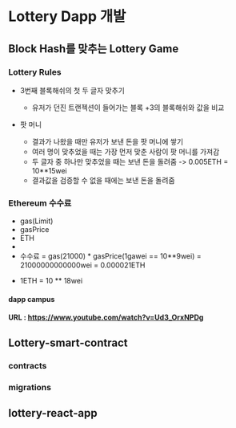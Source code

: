 # Lottery Dapp 개발
## Block Hash를 맞추는 Lottery Game

### Lottery Rules

- 3번째 블록해쉬의 첫 두 글자 맞추기 
  - 유저가 던진 트랜젝션이 들어가는 블록 +3의 블록해쉬와 값을 비교

- 팟 머니
  - 결과가 나왔을 때만 유저가 보낸 돈을 팟 머니에 쌓기
  - 여러 명이 맞추었을 때는 가장 먼저 맞춘 사람이 팟 머니를 가져감
  - 두 글자 중 하나만 맞추었을 때는 보낸 돈을 돌려줌 -> 0.005ETH = 10**15wei
  - 결과값을 검증할 수 없을 때에는 보낸 돈을 돌려줌

### Ethereum 수수료

- gas(Limit)
- gasPrice
- ETH
- 
- 수수료 = gas(21000) * gasPrice(1gawei == 10**9wei) = 21000000000000wei = 0.000021ETH
+ 1ETH = 10 ** 18wei

#### dapp campus
#### URL : https://www.youtube.com/watch?v=Ud3_OrxNPDg




## Lottery-smart-contract

### contracts
### migrations

## lottery-react-app
